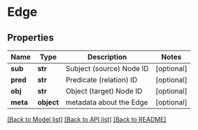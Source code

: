 # Edge

## Properties
Name | Type | Description | Notes
------------ | ------------- | ------------- | -------------
**sub** | **str** | Subject (source) Node ID | [optional] 
**pred** | **str** | Predicate (relation) ID | [optional] 
**obj** | **str** | Object (target) Node ID | [optional] 
**meta** | **object** | metadata about the Edge | [optional] 

[[Back to Model list]](../README.md#documentation-for-models) [[Back to API list]](../README.md#documentation-for-api-endpoints) [[Back to README]](../README.md)


